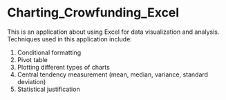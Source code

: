 # Charting_Crowfunding_Excel
This is an application about using Excel for data visualization and analysis. 
Techniques used in this application include:

1. Conditional formatting
2. Pivot table
3. Plotting different types of charts
4. Central tendency measurement (mean, median, variance, standard deviation)
5. Statistical justification

